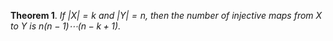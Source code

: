 **Theorem 1**. *If $|X|=k$ and $|Y|=n$, then the number of injective
maps from $X$ to $Y$ is $n(n-1) \cdots (n-k+1)$.*
